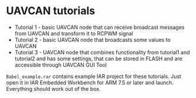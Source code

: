 # UAVCAN tutorials

* Tutorial 1 - basic UAVCAN node that can receive broadcast messages from UAVCAN and transform it to RCPWM signal 
* Tutorial 2 - basic UAVCAN node that broadcasts some values to UAVCAN
* Tutorial 3 - UAVCAN node that combines functionality from tutorial1 and tutorial2 and has some settings, that can be stored in FLASH and are accessible through UAVCAN GUI Tool

`Babel_example.rar` contains example IAR project for these tutorials. Just open it in IAR Embedded Workbench for ARM 7.5 or later and launch. Everything should work out of the box.